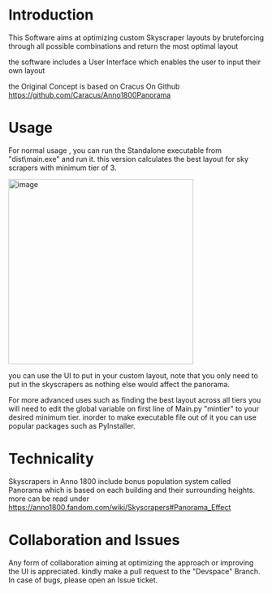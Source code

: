 # Introduction
This Software aims at optimizing custom Skyscraper layouts by bruteforcing through all possible combinations and return the most optimal layout

the software includes a User Interface which enables the user to input their own layout 

the Original Concept is based on Cracus On Github
https://github.com/Caracus/Anno1800Panorama

# Usage
For normal usage , you can run the Standalone executable from "dist\main.exe" and run it. this version calculates the best layout for sky scrapers with minimum tier of 3.

<img width="364" align="center" alt="image" src="https://github.com/morTaZz/Anno1800-Skyscraper-Custom-layout-optimizer/assets/54067863/45539929-4383-422b-b492-33b9e6896e9a">

you can use the UI to put in your custom layout, note that you only need to put in the skyscrapers as nothing else would affect the panorama.

For more advanced uses such as finding the best layout across all tiers you will need to edit the global variable on first line of Main.py "mintier" to your desired minimum tier. inorder to make executable file out of it you can use popular packages such as PyInstaller.

# Technicality

Skyscrapers in Anno 1800 include bonus population system called Panorama which is based on each building and their surrounding heights.
more can be read under https://anno1800.fandom.com/wiki/Skyscrapers#Panorama_Effect

# Collaboration and Issues

Any form of collaboration aiming at optimizing the approach or improving the UI is appreciated. kindly make a pull request to the "Devspace" Branch.
In case of bugs, please open an Issue ticket.

